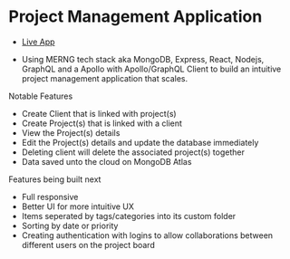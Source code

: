 # Project Management Application

- [Live App](https://intense-chamber-36264.herokuapp.com)

- Using MERNG tech stack aka MongoDB, Express, React, Nodejs, GraphQL and a Apollo with Apollo/GraphQL Client to build an intuitive project management application that scales. 

Notable Features
- Create Client that is linked with project(s)
- Create Project(s) that is linked with a client
- View the Project(s) details 
- Edit the Project(s) details and update the database immediately
- Deleting client will delete the associated project(s) together
- Data saved unto the cloud on MongoDB Atlas

Features being built next
- Full responsive
- Better UI for more intuitive UX
- Items seperated by tags/categories into its custom folder
- Sorting by date or priority
- Creating authentication with logins to allow collaborations between different users on the project board